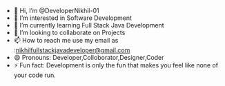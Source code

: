 - 👋 Hi, I’m @DeveloperNikhil-01
- 👀 I’m interested in Software Development
- 🌱 I’m currently learning Full Stack Java Development
- 💞️ I’m looking to collaborate on Projects 
- 📫 How to reach me use my email as :nikhilfullstackjavadeveloper@gmail.com
- 😄 Pronouns: Developer,Colloborator,Designer,Coder
- ⚡ Fun fact: Development is only the fun that makes you feel like none of your code run.

<!---
DeveloperNikhil-01/DeveloperNikhil-01 is a ✨ special ✨ repository because its `README.md` (this file) appears on your GitHub profile.
You can click the Preview link to take a look at your changes.
--->
